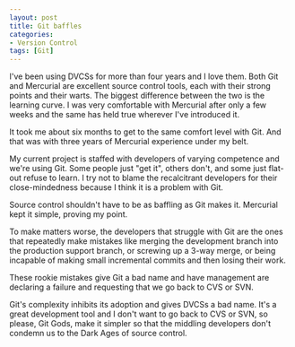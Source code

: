 ```yaml
---
layout: post
title: Git baffles
categories:
- Version Control
tags: [Git]
---
```


I've been using DVCSs for more than four years and I love them.  Both Git and Mercurial are excellent source control tools, each with their strong points and their warts.  The biggest difference between the two is the learning curve.  I was very comfortable with Mercurial after only a few weeks and the same has held true wherever I've introduced it.  

It took me about six months to get to the same comfort level with Git. And that was with three years of Mercurial experience under my belt.

My current project is staffed with developers of varying competence and we're using Git.  Some people just "get it", others don't, and some just flat-out refuse to learn.  I try not to blame the recalcitrant developers for their close-mindedness because I think it is a problem with Git.  

Source control shouldn't have to be as baffling as Git makes it. Mercurial kept it simple, proving my point.

To make matters worse, the developers that struggle with Git are the ones that repeatedly make mistakes like merging the development branch into the production support branch, or screwing up a 3-way merge, or being incapable of making small incremental commits and then losing their work.  

These rookie mistakes give Git a bad name and have management are declaring a failure and requesting that we go back to CVS or SVN.  

Git's complexity inhibits its adoption and gives DVCSs a bad name.  It's a great development tool and I don't want to go back to CVS or SVN, so please, Git Gods, make it simpler so that the middling developers don't condemn us to the Dark Ages of source control.